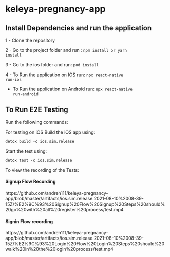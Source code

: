 # keleya-pregnancy-app

## Install Dependencies and run the application

1 - Clone the repository

2 - Go to the project folder and run : <code>npm install or yarn install</code>

3 - Go to the ios folder and run: <code>pod install</code>

4 - To Run the application on IOS run: <code>npx react-native run-ios</code>
  - To Run the application on Android run: <code>npx react-native run-android</code>

## To Run E2E Testing

Run the following commands: 


For testing on iOS
Build the iOS app using:

<code>detox build -c ios.sim.release</code>

Start the test using:

<code>detox test -c ios.sim.release</code>

To view the recording of the Tests:

<h4>Signup Flow Recording</h4>
https://github.com/andreh111/keleya-pregnancy-app/blob/master/artifacts/ios.sim.release.2021-08-10%2008-39-15Z/%E2%9C%93%20Signup%20Flow%20Signup%20Steps%20should%20go%20with%20all%20register%20process/test.mp4

<h4>Signin Flow recording </h4>
https://github.com/andreh111/keleya-pregnancy-app/blob/master/artifacts/ios.sim.release.2021-08-10%2008-39-15Z/%E2%9C%93%20Login%20Flow%20Login%20Steps%20should%20walk%20in%20the%20login%20process/test.mp4
